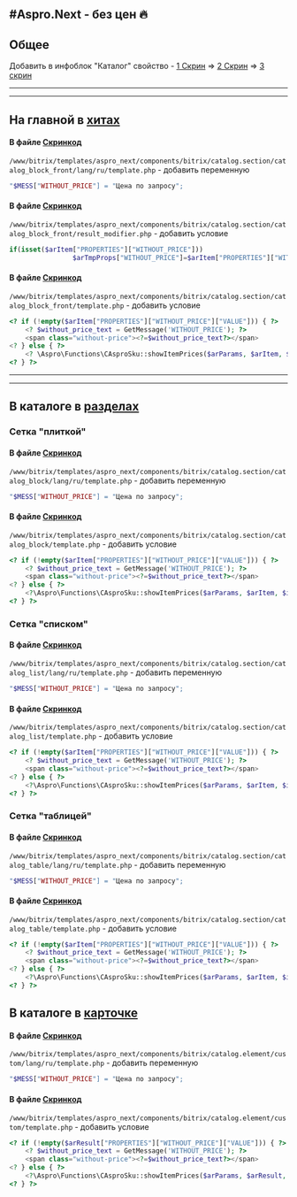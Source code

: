 #Aspro.Next - без цен :fire:
------


## Общее
Добавить в инфоблок "Каталог" свойство - 
[1 Скрин](https://yadi.sk/i/CYctmXc8RJQvOA) => [2 Скрин](https://yadi.sk/i/tRVbSoIPzPcPTg) => [3 скрин](https://yadi.sk/i/7u9lIAdl1c-O7g)

------
------

## На главной в [хитах](https://yadi.sk/i/8pLOV7TNYdZHuw) 
#### В файле [Скринкод](https://yadi.sk/i/eYzBTXA09JfABw)
`/www/bitrix/templates/aspro_next/components/bitrix/catalog.section/catalog_block_front/lang/ru/template.php` - добавить переменную
``` php
"$MESS["WITHOUT_PRICE"] = "Цена по запросу"; 
```
#### В файле [Скринкод](https://yadi.sk/i/o_NZuvxSI1q0OA)
`/www/bitrix/templates/aspro_next/components/bitrix/catalog.section/catalog_block_front/result_modifier.php` - добавить условие
``` php 
if(isset($arItem["PROPERTIES"]["WITHOUT_PRICE"]))
                $arTmpProps["WITHOUT_PRICE"]=$arItem["PROPERTIES"]["WITHOUT_PRICE"];
```

#### В файле [Скринкод](https://yadi.sk/i/yjXWykGPlevjHA)
`/www/bitrix/templates/aspro_next/components/bitrix/catalog.section/catalog_block_front/template.php` - добавить условие

``` php
<? if (!empty($arItem["PROPERTIES"]["WITHOUT_PRICE"]["VALUE"])) { ?>
    <? $without_price_text = GetMessage('WITHOUT_PRICE'); ?>
    <span class="without-price"><?=$without_price_text?></span>
<? } else { ?>
    <? \Aspro\Functions\CAsproSku::showItemPrices($arParams, $arItem, $item_id, $min_price_id, array(), ($arParams["SHOW_DISCOUNT_PERCENT_NUMBER"] == "Y" ? "N" : "Y")); ?>
<? } ?>
```

------
------

## В каталоге в [разделах](https://yadi.sk/i/Cm8LDydBMiJMCw) 

### Сетка "плиткой" 
#### В файле [Скринкод](https://yadi.sk/i/9JBtbzQqQyF5PQ)
`/www/bitrix/templates/aspro_next/components/bitrix/catalog.section/catalog_block/lang/ru/template.php` - добавить переменную
``` php
"$MESS["WITHOUT_PRICE"] = "Цена по запросу"; 
```

#### В файле [Скринкод](https://yadi.sk/i/DubVsd-fa94hkQ)
`/www/bitrix/templates/aspro_next/components/bitrix/catalog.section/catalog_block/template.php` - добавить условие

``` php
<? if (!empty($arItem["PROPERTIES"]["WITHOUT_PRICE"]["VALUE"])) { ?>
    <? $without_price_text = GetMessage('WITHOUT_PRICE'); ?>
    <span class="without-price"><?=$without_price_text?></span>
<? } else { ?>
    <?\Aspro\Functions\CAsproSku::showItemPrices($arParams, $arItem, $item_id, $min_price_id, $arItemIDs, ($arParams["SHOW_DISCOUNT_PERCENT_NUMBER"] == "Y" ? "N" : "Y"));?>
<? } ?>
```

### Сетка "списком" 
#### В файле [Скринкод](https://yadi.sk/i/hNGa2tvTyZtj6Q)
`/www/bitrix/templates/aspro_next/components/bitrix/catalog.section/catalog_list/lang/ru/template.php` - добавить переменную
``` php
"$MESS["WITHOUT_PRICE"] = "Цена по запросу"; 
```

#### В файле [Скринкод](https://yadi.sk/i/DubVsd-fa94hkQ)
`/www/bitrix/templates/aspro_next/components/bitrix/catalog.section/catalog_list/template.php` - добавить условие

``` php
<? if (!empty($arItem["PROPERTIES"]["WITHOUT_PRICE"]["VALUE"])) { ?>
    <? $without_price_text = GetMessage('WITHOUT_PRICE'); ?>
    <span class="without-price"><?=$without_price_text?></span>
<? } else { ?>
    <?\Aspro\Functions\CAsproSku::showItemPrices($arParams, $arItem, $item_id, $min_price_id, $arItemIDs, ($arParams["SHOW_DISCOUNT_PERCENT_NUMBER"] == "Y" ? "N" : "Y"));?>
<? } ?>
```

### Сетка "таблицей" 
#### В файле [Скринкод](https://yadi.sk/i/5qadAyPmzWF35Q)
`/www/bitrix/templates/aspro_next/components/bitrix/catalog.section/catalog_table/lang/ru/template.php` - добавить переменную
``` php
"$MESS["WITHOUT_PRICE"] = "Цена по запросу"; 
```

#### В файле [Скринкод](https://yadi.sk/i/5mh-uflUChdPnA)
`/www/bitrix/templates/aspro_next/components/bitrix/catalog.section/catalog_table/template.php` - добавить условие

``` php
<? if (!empty($arItem["PROPERTIES"]["WITHOUT_PRICE"]["VALUE"])) { ?>
    <? $without_price_text = GetMessage('WITHOUT_PRICE'); ?>
    <span class="without-price"><?=$without_price_text?></span>
<? } else { ?>
    <?\Aspro\Functions\CAsproSku::showItemPrices($arParams, $arItem, $item_id, $min_price_id, array(), ($arParams["SHOW_DISCOUNT_PERCENT_NUMBER"] == "Y" ? "N" : "Y"));?>
<? } ?>
```

## В каталоге в [карточке](https://yadi.sk/i/6-LdXS6dpW_Wzw) 

#### В файле [Скринкод](https://yadi.sk/i/uToMKk4JNZde9w)
`/www/bitrix/templates/aspro_next/components/bitrix/catalog.element/custom/lang/ru/template.php` - добавить переменную
``` php
"$MESS["WITHOUT_PRICE"] = "Цена по запросу"; 
```

#### В файле [Скринкод](https://yadi.sk/i/QYGRgNl0c2r3Iw)
`/www/bitrix/templates/aspro_next/components/bitrix/catalog.element/custom/template.php` - добавить условие

``` php
<? if (!empty($arResult["PROPERTIES"]["WITHOUT_PRICE"]["VALUE"])) { ?>
    <? $without_price_text = GetMessage('WITHOUT_PRICE'); ?>
    <span class="without-price"><?=$without_price_text?></span>
<? } else { ?>
    <?\Aspro\Functions\CAsproSku::showItemPrices($arParams, $arResult, $item_id, $min_price_id, $arItemIDs, ($arParams["SHOW_DISCOUNT_PERCENT_NUMBER"] == "Y" ? "N" : "Y"));?>
<? } ?>
```